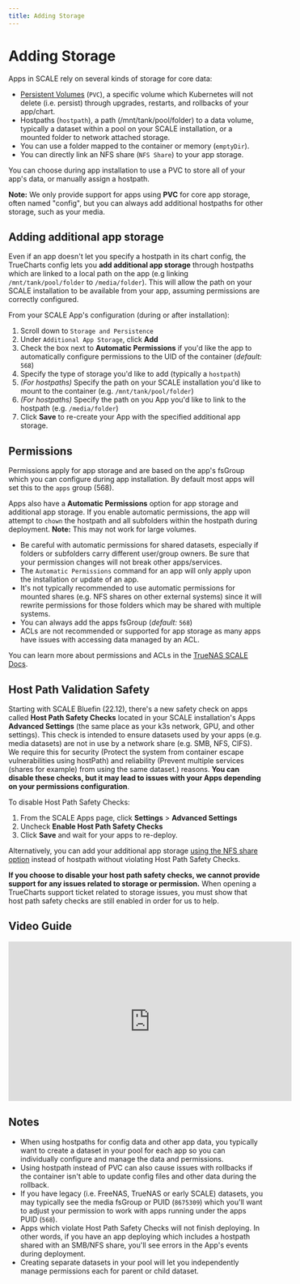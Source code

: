 ```yaml
---
title: Adding Storage
---
```


# Adding Storage

Apps in SCALE rely on several kinds of storage for core data:

- [Persistent Volumes](https://docs.k3s.io/storage) (`PVC`), a specific volume which Kubernetes will not delete (i.e. persist) through upgrades, restarts, and rollbacks of your app/chart.
- Hostpaths (`hostpath`), a path (/mnt/tank/pool/folder) to a data volume, typically a dataset within a pool on your SCALE installation, or a mounted folder to network attached storage.
- You can use a folder mapped to the container or memory (`emptyDir`).
- You can directly link an NFS share (`NFS Share`) to your app storage.

You can choose during app installation to use a PVC to store all of your app's data, or manually assign a hostpath.

**Note:** We only provide support for apps using **PVC** for core app storage, often named "config", but you can always add additional hostpaths for other storage, such as your media.

## Adding additional app storage

Even if an app doesn't let you specify a hostpath in its chart config, the TrueCharts config lets you **add additional app storage** through hostpaths which are linked to a local path on the app (e.g linking `/mnt/tank/pool/folder` to `/media/folder`). This will allow the path on your SCALE installation to be available from your app, assuming permissions are correctly configured.

From your SCALE App's configuration (during or after installation):

1. Scroll down to `Storage and Persistence`
2. Under `Additional App Storage`, click **Add**
3. Check the box next to **Automatic Permissions** if you'd like the app to automatically configure permissions to the UID of the container (_default:_ `568`)
4. Specify the type of storage you'd like to add (typically a `hostpath`)
5. _(For hostpaths)_ Specify the path on your SCALE installation you'd like to mount to the container (e.g. `/mnt/tank/pool/folder`)
6. _(For hostpaths)_ Specify the path on you App you'd like to link to the hostpath (e.g. `/media/folder`)
7. Click **Save** to re-create your App with the specified additional app storage.

## Permissions

Permissions apply for app storage and are based on the app's fsGroup which you can configure during app installation. By default most apps will set this to the `apps` group (568).

Apps also have a **Automatic Permissions** option for app storage and additional app storage. If you enable automatic permissions, the app will attempt to `chown` the hostpath and all subfolders within the hostpath during deployment. **Note:** This may not work for large volumes.

- Be careful with automatic permissions for shared datasets, especially if folders or subfolders carry different user/group owners. Be sure that your permission changes will not break other apps/services.
- The `Automatic Permissions` command for an app will only apply upon the installation or update of an app.
- It's not typically recommended to use automatic permissions for mounted shares (e.g. NFS shares on other external systems) since it will rewrite permissions for those folders which may be shared with multiple systems.
- You can always add the apps fsGroup (_default:_ `568`)
- ACLs are not recommended or supported for app storage as many apps have issues with accessing data managed by an ACL.

You can learn more about permissions and ACLs in the [TrueNAS SCALE Docs](https://www.truenas.com/docs/scale/scaleuireference/storage/datasets/editaclscreens/).

## Host Path Validation Safety

Starting with SCALE Bluefin (22.12), there's a new safety check on apps called **Host Path Safety Checks** located in your SCALE installation's Apps **Advanced Settings** (the same place as your k3s network, GPU, and other settings). This check is intended to ensure datasets used by your apps (e.g. media datasets) are not in use by a network share (e.g. SMB, NFS, CIFS). We require this for security (Protect the system from container escape vulnerabilities using hostPath) and reliability (Prevent multiple services (shares for example) from using the same dataset.) reasons. **You can disable these checks, but it may lead to issues with your Apps depending on your permissions configuration**.

To disable Host Path Safety Checks:

1. From the SCALE Apps page, click **Settings** > **Advanced Settings**
2. Uncheck **Enable Host Path Safety Checks**
3. Click **Save** and wait for your apps to re-deploy.

Alternatively, you can add your additional app storage [using the NFS share option](https://truecharts.org/manual/SCALE/guides/nfs-share) instead of hostpath without violating Host Path Safety Checks.

**If you choose to disable your host path safety checks, we cannot provide support for any issues related to storage or permission.** When opening a TrueCharts support ticket related to storage issues, you must show that host path safety checks are still enabled in order for us to help.

## Video Guide

<iframe width="560" height="315" src="https://www.youtube.com/embed/aktv1r-KRI0" title="YouTube video player" frameBorder="0" allow="accelerometer; autoplay; clipboard-write; encrypted-media; gyroscope; picture-in-picture" allowFullScreen></iframe>

## Notes

- When using hostpaths for config data and other app data, you typically want to create a dataset in your pool for each app so you can individually configure and manage the data and permissions.
- Using hostpath instead of PVC can also cause issues with rollbacks if the container isn't able to update config files and other data during the rollback.
- If you have legacy (i.e. FreeNAS, TrueNAS or early SCALE) datasets, you may typically see the media fsGroup or PUID (`8675309`) which you'll want to adjust your permission to work with apps running under the apps PUID (`568`).
- Apps which violate Host Path Safety Checks will not finish deploying. In other words, if you have an app deploying which includes a hostpath shared with an SMB/NFS share, you'll see errors in the App's events during deployment.
- Creating separate datasets in your pool will let you independently manage permissions each for parent or child dataset.
